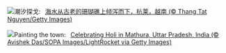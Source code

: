![](https://www.bing.com/th?id=OHR.HangRaiVietnam_ZH-CN1601428109_UHD.jpg&w=1000)潮汐探戈:&nbsp;&ensp;[海水从古老的珊瑚礁上倾泻而下，杭莱，越南 (© Thang Tat Nguyen/Getty Images)](https://www.bing.com/th?id=OHR.HangRaiVietnam_ZH-CN1601428109_UHD.jpg)
<br><br/>
![](https://www.bing.com/th?id=OHR.ColorfulHoli_EN-US2354988297_UHD.jpg&w=1000)Painting the town:&nbsp;&ensp;[Celebrating Holi in Mathura, Uttar Pradesh, India (© Avishek Das/SOPA Images/LightRocket via Getty Images)](https://www.bing.com/th?id=OHR.ColorfulHoli_EN-US2354988297_UHD.jpg)
<br><br/>
